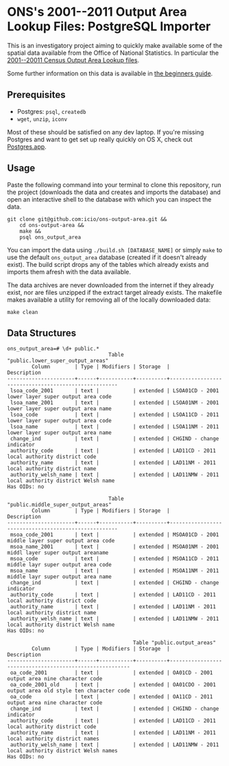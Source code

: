 # ONS's 2001--2011 Output Area Lookup Files: PostgreSQL Importer

This is an investigatory project aiming to quickly make available some of the spatial data available from the Office of National Statistics. In particular the [2001--20011 Census Output Area Lookup files](http://www.ons.gov.uk/ons/guide-method/geography/products/census/lookup/2001-2011/index.html).

Some further information on this data is available in [the beginners guide](http://www.ons.gov.uk/ons/guide-method/geography/beginner-s-guide/census/output-area--oas-/index.html).


## Prerequisites

* Postgres: `psql`, `createdb`
* `wget`, `unzip`, `iconv`

Most of these should be satisfied on any dev laptop. If you're missing Postgres and want to get set up really quickly on OS X, check out [Postgres.app](http://postgresapp.com/).


## Usage

Paste the following command into your terminal to clone this repository, run the project (downloads the data and creates and imports the database) and open an interactive shell to the database with which you can inspect the data.

    git clone git@github.com:icio/ons-output-area.git &&
        cd ons-output-area &&
        make && 
        psql ons_output_area

You can import the data using `./build.sh [DATABASE_NAME]` or simply `make` to use the default `ons_output_area` database (created if it doesn't already exist). The build script drops any of the tables which already exists and imports them afresh with the data available.

The data archives are never downloaded from the internet if they already exist, nor are files unzipped if the extract target already exists. The makefile makes available a utility for removing all of the locally downloaded data:

    make clean


## Data Structures

```
ons_output_area=# \d+ public.*
                                 Table "public.lower_super_output_areas"
        Column        | Type | Modifiers | Storage  |                     Description
----------------------+------+-----------+----------+-----------------------------------------------------
 lsoa_code_2001       | text |           | extended | LSOA01CD - 2001 lower layer super output area code
 lsoa_name_2001       | text |           | extended | LSOA01NM - 2001 lower layer super output area name
 lsoa_code            | text |           | extended | LSOA11CD - 2011 lower layer super output area code
 lsoa_name            | text |           | extended | LSOA11NM - 2011 lower layer super output area name
 change_ind           | text |           | extended | CHGIND - change indicator
 authority_code       | text |           | extended | LAD11CD - 2011 local authority district code
 authority_name       | text |           | extended | LAD11NM - 2011 local authority district name
 authority_welsh_name | text |           | extended | LAD11NMW - 2011 local authority district Welsh name
Has OIDs: no

                                 Table "public.middle_super_output_areas"
        Column        | Type | Modifiers | Storage  |                     Description
----------------------+------+-----------+----------+-----------------------------------------------------
 msoa_code_2001       | text |           | extended | MSOA01CD - 2001 middle layer super output area code
 msoa_name_2001       | text |           | extended | MSOA01NM - 2001 middl layer super output areaname
 msoa_code            | text |           | extended | MSOA11CD - 2011 middle layr super output area code
 msoa_name            | text |           | extended | MSOA11NM - 2011 middle layr super output area name
 change_ind           | text |           | extended | CHGIND - change indicator
 authority_code       | text |           | extended | LAD11CD - 2011 local authority district code
 authority_name       | text |           | extended | LAD11NM - 2011 local authority district name
 authority_welsh_name | text |           | extended | LAD11NMW - 2011 local authority district Welsh name
Has OIDs: no

                                         Table "public.output_areas"
        Column        | Type | Modifiers | Storage  |                       Description
----------------------+------+-----------+----------+---------------------------------------------------------
 oa_code_2001         | text |           | extended | OA01CD - 2001 output area nine character code
 oa_code_2001_old     | text |           | extended | OA01CDO - 2001 output area old style ten character code
 oa_code              | text |           | extended | OA11CD - 2011 output area nine character code
 change_ind           | text |           | extended | CHGIND - change indicator
 authority_code       | text |           | extended | LAD11CD - 2011 local authority district code
 authority_name       | text |           | extended | LAD11NM - 2011 local authority district names
 authority_welsh_name | text |           | extended | LAD11NMW - 2011 local authority district Welsh names
Has OIDs: no
```
